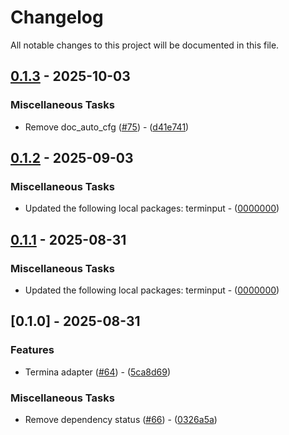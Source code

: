 # Changelog

All notable changes to this project will be documented in this file.

## [0.1.3](https://github.com/aschey/terminput/compare/terminput-termina-v0.1.2..terminput-termina-v0.1.3) - 2025-10-03

### Miscellaneous Tasks

- Remove doc_auto_cfg ([#75](https://github.com/aschey/terminput/issues/75)) - ([d41e741](https://github.com/aschey/terminput/commit/d41e7414f322dbc04550c9b6b4abdeeb4b0ac8ec))


## [0.1.2](https://github.com/aschey/terminput/compare/terminput-termina-v0.1.1..terminput-termina-v0.1.2) - 2025-09-03

### Miscellaneous Tasks

- Updated the following local packages: terminput - ([0000000](https://github.com/aschey/terminput/commit/0000000))

## [0.1.1](https://github.com/aschey/terminput/compare/terminput-termina-v0.1.0..terminput-termina-v0.1.1) - 2025-08-31

### Miscellaneous Tasks

- Updated the following local packages: terminput - ([0000000](https://github.com/aschey/terminput/commit/0000000))

## [0.1.0] - 2025-08-31

### Features

- Termina adapter ([#64](https://github.com/aschey/terminput/issues/64)) - ([5ca8d69](https://github.com/aschey/terminput/commit/5ca8d69ededfa25bef8184dd4f9f11e5fc6fd248))

### Miscellaneous Tasks

- Remove dependency status ([#66](https://github.com/aschey/terminput/issues/66)) - ([0326a5a](https://github.com/aschey/terminput/commit/0326a5a0c0249a07ec226bfcbb007c00b43db489))

